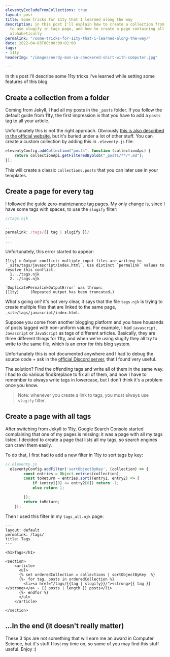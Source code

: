 ```yaml
---
eleventyExcludeFromCollections: true
layout: post
title: Some tricks for 11ty that I learned along the way
description: in this post I'll explain how to create a collection from a folder, how
  to use slugify in tags page, and how to create a page containing all tags ordered
  alphabetically
permalink: "/some-tricks-for-11ty-that-i-learned-along-the-way/"
date: 2022-04-03T00:00:00+02:00
tags:
- 11ty
headerImg: "/images/nerdy-man-in-checkered-shirt-with-computer.jpg"

---
```

In this post I'll describe some 11ty tricks I've learned while setting some features of this blog.

## Create a collection from a folder 

Coming from Jekyll, I had all my posts in the `_posts` folder. If you follow the default guide from 11ty, the first impression is that you have to add a `posts` tag to all your article. 

Unfortunately this is not the right approach. Obviously [this is also described in the official website](https://www.11ty.dev/docs/collections/#getfilteredbyglob(-glob-)), but it's buried under a lot of other stuff. You can create a custom collection by adding this in `.eleventy.js` file: 

```javascript
eleventyConfig.addCollection("posts", function (collectionApi) {
    return collectionApi.getFilteredByGlob("_posts/**/*.md");
});
```

This will create a classic `collections.posts` that you can later use in your templates.

## Create a page for every tag 

I followed the guide [zero-maintenance tag pages](). My only change is, since I have some tags with spaces, to use the `slugify` filter: 

```javascript
//tags.njk

...
permalink: /tags/{{ tag | slugify }}/
---
...
```

Unfortunately, this error started to appear: 

```console
11ty] > Output conflict: multiple input files are writing to `_site/tags/javascript/index.html`. Use distinct `permalink` values to resolve this conflict.
  1. ./tags.njk
  2. ./tags.njk

`DuplicatePermalinkOutputError` was thrown:
[11ty]     (Repeated output has been truncated…)
```

What's going on? it's not very clear, it says that the file `tags.njk` is trying to create multiple files that are linked to the same page, `_site/tags/javascript/index.html`. 

Suppose you come from another blogging platform and you have housands of posts tagged with non-uniform values. For example, I had `javascript`, `Javascript` or `JavaScript` as tags of different articles. Basically, they are three different things for 11ty, and when we're using slugify they all try to write to the same file, which is an error for this blog system. 

Unfortunately this is not documented anywhere and I had to debug the source code + ask in the [official Discord server](https://www.11ty.dev/blog/discord/), that I found very useful. 

The solution? Find the offending tags and write all of them in the same way. I had to do various find&replace to fix all of them, and now I have to remember to always write tags in lowercase, but I don't think it's a problem once you know. 

> Note: whenever you create a link to tags, you must always use `slugify` filter.

## Create a page with all tags

After switching from Jekyll to 11ty, Google Search Console started complaining that one of my pages is missing: it was a page with all my tags listed. I decided to create a page that lists all my tags, so search engines can crawl them easily. 

To do that, I first had to add a new filter in 11ty to sort tags by key: 

```javascript
//.eleventy.js
  eleventyConfig.addFilter('sortObjectByKey', (collection) => {
        const entries = Object.entries(collection);
        const toReturn = entries.sort((entry1, entry2) => {
            if (entry1[0] <= entry2[0]) return -1;
            else return 1;

        });
        return toReturn;
    });
```

Then I used this filter in my `tags_all.njk` page: 

```njk
---
layout: default
permalink: /tags/
title: Tags
---

<h1>Tags</h1> 

<section>
    <article>
      <ul>
      {% set orderedCollection = collections | sortObjectByKey  %}
      {%- for tag, posts in orderedCollection %}
        <li><a href="/tags/{{tag | slugify}}/"><strong>{{ tag }}</strong></a> - {{ posts | length }} posts</li>
      {%- endfor %}
      </ul>
    </article>

</section>
```

## ...In the end (it doesn't really matter)

These 3 tips are not something that will earn me an award in Computer Science, but it's stuff I lost my time on, so some of you may find this stuff useful. Enjoy :) 
